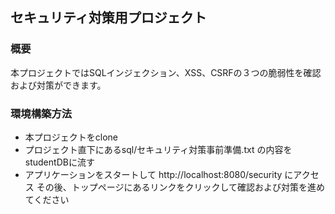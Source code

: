 ## セキュリティ対策用プロジェクト
### 概要
本プロジェクトではSQLインジェクション、XSS、CSRFの３つの脆弱性を確認および対策ができます。

### 環境構築方法
- 本プロジェクトをclone
- プロジェクト直下にあるsql/セキュリティ対策事前準備.txt の内容をstudentDBに流す
- アプリケーションをスタートして http://localhost:8080/security にアクセス
その後、トップページにあるリンクをクリックして確認および対策を進めてください
